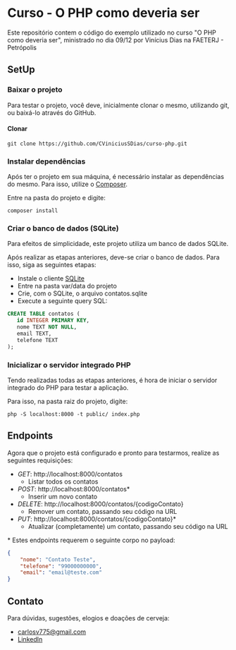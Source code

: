 # Curso - O PHP como deveria ser

Este repositório contem o código do exemplo utilizado no curso "O PHP como deveria ser",
ministrado no dia 09/12 por Vinícius Dias na FAETERJ - Petrópolis

## SetUp

### Baixar o projeto

Para testar o projeto, você deve, inicialmente clonar o mesmo, utilizando git, ou baixá-lo através do GitHub.

#### Clonar

`git clone https://github.com/CViniciusSDias/curso-php.git` 

### Instalar dependências

Após ter o projeto em sua máquina, é necessário instalar as dependências do mesmo. Para isso, utilize o
[Composer](http://getcomposer.org/).

Entre na pasta do projeto e digite:

`composer install`

### Criar o banco de dados (SQLite)

Para efeitos de simplicidade, este projeto utiliza um banco de dados SQLite.

Após realizar as etapas anteriores, deve-se criar o banco de dados. Para isso, siga as seguintes etapas:

- Instale o cliente [SQLite](http://sqlite.org/)
- Entre na pasta var/data do projeto
- Crie, com o SQLite, o arquivo contatos.sqlite
- Execute a seguinte query SQL:

```sql
CREATE TABLE contatos (
   id INTEGER PRIMARY KEY,
   nome TEXT NOT NULL,
   email TEXT,
   telefone TEXT
);
```

### Inicializar o servidor integrado PHP

Tendo realizadas todas as etapas anteriores, é hora de iniciar o servidor integrado do PHP para testar a aplicação.

Para isso, na pasta raiz do projeto, digite:

`php -S localhost:8000 -t public/ index.php`

## Endpoints

Agora que o projeto está configurado e pronto para testarmos, realize as seguintes requisições:

- _GET_: http://localhost:8000/contatos
    - Listar todos os contatos
- _POST_: http://localhost:8000/contatos*
    - Inserir um novo contato
- _DELETE_: http://localhost:8000/contatos/{codigoContato}
    - Remover um contato, passando seu código na URL
- _PUT_: http://localhost:8000/contatos/{codigoContato}*
    - Atualizar (completamente) um contato, passando seu código na URL

\* Estes endpoints requerem o seguinte corpo no payload:
```json
{
	"nome": "Contato Teste",
	"telefone": "99000000000",
	"email": "email@teste.com"
}
```

## Contato

Para dúvidas, sugestões, elogios e doações de cerveja:
- carlosv775@gmail.com
- [LinkedIn](https://www.linkedin.com/in/vinícius-dias/)